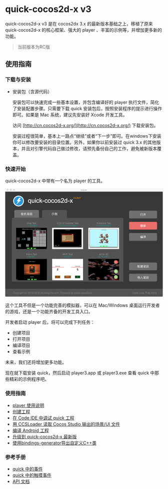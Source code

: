 
quick-cocos2d-x v3
==================

quick-cocos2d-x v3 是在 cocos2dx 3.x 的最新版本基础之上，移植了原来 quick-cocos2d-x 的核心框架、强大的 player 、丰富的示例等，并增加更多新的功能。

> 当前版本为RC版

## 使用指南

### 下载与安装

-   安装包（含源代码）
    
    安装包可以快速完成一些基本设置，并包含编译好的 player 执行文件，简化了安装配置步骤。只需要下载 quick 安装包后，按照安装程序的提示进行操作即可。如果是 Mac 系统，建议先安装好 Xcode 开发工具。

    访问 [http://cn.cocos2d-x.org/](http://cn.cocos2d-x.org/) 下载安装包。

    安装过程很简单，基本上一路点“继续”或者“下一步”即可。在windows下安装你可以修改要安装的目录位置。另外，如果你以前安装过 quick 3.x 的其他版本，并且对引擎代码自己做过修改，请预先备份自己的工作，避免被新版本覆盖。
    
### 快速开始

quick-cocos2d-x 中带有一个名为 player 的工具。

![](docs/res/player.png)

这个工具不但是一个功能完善的模拟器，可以在 Mac/Windows 桌面运行开发者的游戏，还是一个功能齐备的开发工具入口。

开发者启动 player 后，将可以完成下列任务：

-   创建项目
-   打开项目
-   编译项目
-   查看示例

未来，我们还将增加更多功能。

现在就下载安装 quick，然后启动 player3.app 或 player3.exe 查看 quick 中那些精彩的示例程序吧。

### 使用指南

-    [player 使用说明](docs/howto/player-user-manual/zh.md)
-    [创建工程](docs/howto/create-project/zh.md)
-    [在 Code IDE 中调试 quick 工程](docs/howto/use-codeide/zh.md)
-    [用 CCSLoader 读取 Cocos Studio 输出的场景/UI 文件](docs/howto/use-ccsloader/zh.md)
-    [编译 Android 工程](docs/howto/compile-android/zh.md)
-    [升级到 quick-cocos2d-x 最新版](docs/howto/upgrade/zh.md)
-    [使用bindings-generator导出自定义C++类](docs/howto/use-bindings-generator/zh.md)

### 参考手册

-    [quick 中的事件](docs/manual/events/zh.md)
-    [quick 中的触摸事件](docs/manual/touch-events/zh.md)
-    [API 文档](docs/api/index.html)

